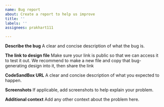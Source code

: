 ```yaml
---
name: Bug report
about: Create a report to help us improve
title: ''
labels: ''
assignees: prakhart111

---
```


**Describe the bug**
A clear and concise description of what the bug is.

**The link to design file**
Make sure your link is public so that we can access it to test it out. We recommend to make a new file and copy that bug-generating design into it, then share the link

**CodeSandBox URL**
A clear and concise description of what you expected to happen.

**Screenshots**
If applicable, add screenshots to help explain your problem.

**Additional context**
Add any other context about the problem here.
